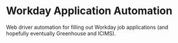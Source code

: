 # Workday Application Automation
Web driver automation for filling out Workday job applications (and hopefully eventually Greenhouse and ICIMS).